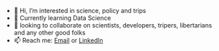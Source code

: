 - 👀 Hi, I’m interested in science, policy and trips
- 🌱 Currently learning Data Science
- 💞️ looking to collaborate on scientists, developers, tripers, libertarians and any other good folks 
- 📫 Reach me: [Email](khusainov.ildar.rish@gmail.com) or [LinkedIn](https://www.linkedin.com/in/ildar-khusainov/)

<!---
hildar/hildar is a ✨ special ✨ repository because its `README.md` (this file) appears on your GitHub profile.
You can click the Preview link to take a look at your changes.
--->
